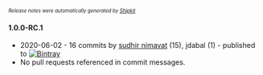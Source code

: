 <sup><sup>*Release notes were automatically generated by [Shipkit](http://shipkit.org/)*</sup></sup>

#### 1.0.0-RC.1
 - 2020-06-02 - 16 commits by [sudhir nimavat](https://github.com/snimavat) (15), jdabal (1) - published to [![Bintray](https://img.shields.io/badge/Bintray-1.0.0-RC.1-green.svg)](https://bintray.com/null/null/org.grails.plugins/1.0.0-RC.1)
 - No pull requests referenced in commit messages.

